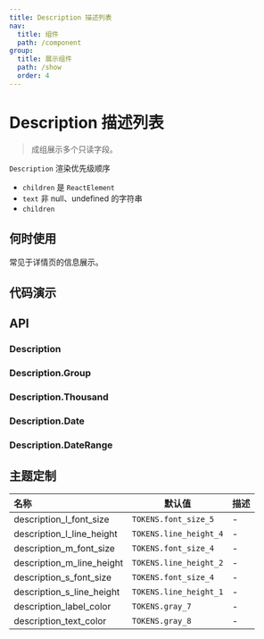 ```yaml
---
title: Description 描述列表
nav:
  title: 组件
  path: /component
group:
  title: 展示组件
  path: /show
  order: 4
---
```


# Description 描述列表

> 成组展示多个只读字段。

`Description` 渲染优先级顺序

- `children` 是 `ReactElement`
- `text` 非 null、undefined 的字符串
- `children`

## 何时使用

常见于详情页的信息展示。

## 代码演示

<code src="./__fixtures__/base.tsx"></code>

<code src="./__fixtures__/size.tsx"></code>

<code src="./__fixtures__/other.tsx"></code>

<code src="./__fixtures__/empty.tsx"></code>

## API

### Description

### Description.Group

### Description.Thousand

### Description.Date

### Description.DateRange

## 主题定制

| 名称                      | 默认值                 | 描述 |
| :------------------------ | ---------------------- | ---- |
| description_l_font_size   | `TOKENS.font_size_5`   | -    |
| description_l_line_height | `TOKENS.line_height_4` | -    |
| description_m_font_size   | `TOKENS.font_size_4`   | -    |
| description_m_line_height | `TOKENS.line_height_2` | -    |
| description_s_font_size   | `TOKENS.font_size_4`   | -    |
| description_s_line_height | `TOKENS.line_height_1` | -    |
| description_label_color   | `TOKENS.gray_7`        | -    |
| description_text_color    | `TOKENS.gray_8`        | -    |
